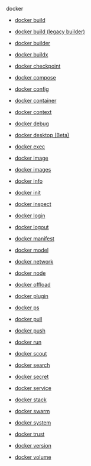 docker


<!--
This page is automatically generated from Docker's source code. If you want to
suggest a change to the text that appears here, open a ticket or pull request
in the source repository on GitHub:

https://github.com/docker/cli
-->



- [docker build](https://docs.docker.com)

- [docker build (legacy builder)](https://docs.docker.com/reference/cli/docker/build-legacy/)

- [docker builder](https://docs.docker.com/reference/cli/docker/builder/)

- [docker buildx](https://docs.docker.com/reference/cli/docker/buildx/)

- [docker checkpoint](https://docs.docker.com/reference/cli/docker/checkpoint/)

- [docker compose](https://docs.docker.com/reference/cli/docker/compose/)

- [docker config](https://docs.docker.com/reference/cli/docker/config/)

- [docker container](https://docs.docker.com/reference/cli/docker/container/)

- [docker context](https://docs.docker.com/reference/cli/docker/context/)

- [docker debug](https://docs.docker.com/reference/cli/docker/debug/)

- [docker desktop (Beta)](https://docs.docker.com/reference/cli/docker/desktop/)

- [docker exec](https://docs.docker.com)

- [docker image](https://docs.docker.com/reference/cli/docker/image/)

- [docker images](https://docs.docker.com)

- [docker info](https://docs.docker.com)

- [docker init](https://docs.docker.com/reference/cli/docker/init/)

- [docker inspect](https://docs.docker.com/reference/cli/docker/inspect/)

- [docker login](https://docs.docker.com/reference/cli/docker/login/)

- [docker logout](https://docs.docker.com/reference/cli/docker/logout/)

- [docker manifest](https://docs.docker.com/reference/cli/docker/manifest/)

- [docker model](https://docs.docker.com/reference/cli/docker/model/)

- [docker network](https://docs.docker.com/reference/cli/docker/network/)

- [docker node](https://docs.docker.com/reference/cli/docker/node/)

- [docker offload](https://docs.docker.com/reference/cli/docker/offload/)

- [docker plugin](https://docs.docker.com/reference/cli/docker/plugin/)

- [docker ps](https://docs.docker.com)

- [docker pull](https://docs.docker.com)

- [docker push](https://docs.docker.com)

- [docker run](https://docs.docker.com)

- [docker scout](https://docs.docker.com/reference/cli/docker/scout/)

- [docker search](https://docs.docker.com/reference/cli/docker/search/)

- [docker secret](https://docs.docker.com/reference/cli/docker/secret/)

- [docker service](https://docs.docker.com/reference/cli/docker/service/)

- [docker stack](https://docs.docker.com/reference/cli/docker/stack/)

- [docker swarm](https://docs.docker.com/reference/cli/docker/swarm/)

- [docker system](https://docs.docker.com/reference/cli/docker/system/)

- [docker trust](https://docs.docker.com/reference/cli/docker/trust/)

- [docker version](https://docs.docker.com/reference/cli/docker/version/)

- [docker volume](https://docs.docker.com/reference/cli/docker/volume/)
